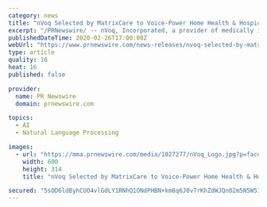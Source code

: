 ```yaml
---
category: news
title: "nVoq Selected by MatrixCare to Voice-Power Home Health & Hospice Clinical Documentation"
excerpt: "/PRNewswire/ -- nVoq, Incorporated, a provider of medically infused speech recognition solutions for the post-acute care segment with an emphasis on"
publishedDateTime: 2020-02-26T17:00:00Z
webUrl: "https://www.prnewswire.com/news-releases/nvoq-selected-by-matrixcare-to-voice-power-home-health--hospice-clinical-documentation-301011593.html"
type: article
quality: 16
heat: 16
published: false

provider:
  name: PR Newswire
  domain: prnewswire.com

topics:
  - AI
  - Natural Language Processing

images:
  - url: "https://mma.prnewswire.com/media/1027277/nVoq_Logo.jpg?p=facebook"
    width: 600
    height: 314
    title: "nVoq Selected by MatrixCare to Voice-Power Home Health & Hospice Clinical Documentation"

secured: "5sOD6ldByhCUO4vlGdLY1RNhQ1ONdPHBN+km8q6J0v7rKhZdWJQn02m5N5W51SxsJOVnA8+dbVQMfbMaXf1iJARCOGcMj/5W1dTSyTTKjlQAUNW1SWvcWGbRuMfYgEsiEL2vONRVWR1UYLf8faG1iF3jGzSpNYzmgI8wUI4ujgRKeX7zQrJTHXUdeJaeXu6AbtA2Blu92huA6H5IEUtncR2DE/9yh+q3JM/R7rJRLRxLy/vdCHeZhjeQ4cBq5CWDpWEmqeamCwgX8SmhHS2ddc8jjjo95wJcdaTrd119tgBr5U8eooDChwkotJi0nxMk;69LXlD1BAHcO5umNZQU2Jw=="
---
```


